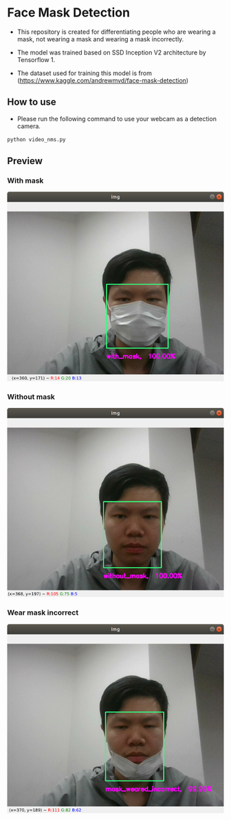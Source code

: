# Face Mask Detection

- This repository is created for differentiating people who are wearing a mask, not wearing a mask and wearing a mask incorrectly.

- The model was trained based on SSD Inception V2 architecture by Tensorflow 1.

- The dataset used for training this model is from (https://www.kaggle.com/andrewmvd/face-mask-detection)

## How to use

- Please run the following command to use your webcam as a detection camera.

```python
python video_nms.py
```

## Preview

### With mask

![Image1](https://raw.githubusercontent.com/chunmusic/Face_Mask_Detection/master/screenshot/with_mask.png)


### Without mask

![Image2](https://raw.githubusercontent.com/chunmusic/Face_Mask_Detection/master/screenshot/without_mask.png)

### Wear mask incorrect

![Image3](https://raw.githubusercontent.com/chunmusic/Face_Mask_Detection/master/screenshot/wear_mask_incorrect.png)
